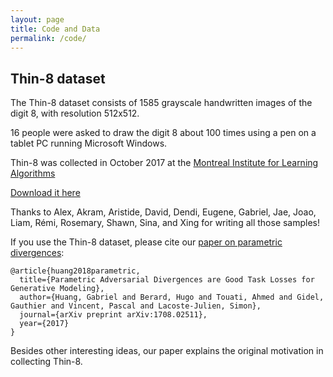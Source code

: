 ```yaml
---
layout: page
title: Code and Data
permalink: /code/
---
```


## Thin-8 dataset

The Thin-8 dataset consists of 1585 grayscale handwritten images of the digit 8, with resolution 512x512.

16 people were asked to draw the digit 8 about 100 times using a pen on a tablet PC running Microsoft Windows.

Thin-8 was collected in October 2017 at the [Montreal Institute for Learning Algorithms](https://mila.quebec)

[Download it here](https://bit.ly/2EGWIKA)

Thanks to Alex, Akram, Aristide, David, Dendi, Eugene, Gabriel, 
Jae, Joao, Liam, Rémi, Rosemary, Shawn, Sina, and Xing for writing all those samples!

If you use the Thin-8 dataset, please cite our [paper on parametric divergences](https://arxiv.org/abs/1708.02511):

```
@article{huang2018parametric,
  title={Parametric Adversarial Divergences are Good Task Losses for Generative Modeling},
  author={Huang, Gabriel and Berard, Hugo and Touati, Ahmed and Gidel, Gauthier and Vincent, Pascal and Lacoste-Julien, Simon},
  journal={arXiv preprint arXiv:1708.02511},
  year={2017}
}
```

Besides other interesting ideas, our paper explains the original motivation in collecting Thin-8.
